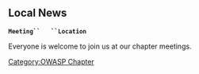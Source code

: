 ## Local News

**`Meeting``   ``Location`**

Everyone is welcome to join us at our chapter meetings.

[Category:OWASP Chapter](Category:OWASP_Chapter "wikilink")